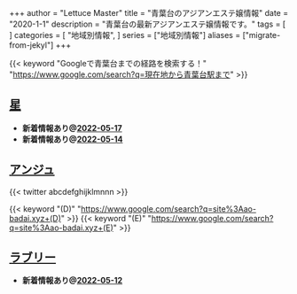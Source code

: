 +++
author = "Lettuce Master"
title = "青葉台のアジアンエステ嬢情報"
date = "2020-1-1"
description = "青葉台の最新アジアンエステ嬢情報です。"
tags = [
]
categories = [
    "地域別情報",
]
series = ["地域別情報"]
aliases = ["migrate-from-jekyl"]
+++

{{< keyword "Googleで青葉台までの経路を検索する！" "https://www.google.com/search?q=現在地から青葉台駅まで" >}}

## [星](http://www.hoshi-aroma.xyz/)


- **新着情報あり@[2022-05-17](/post/2022-05-17)**
- **新着情報あり@[2022-05-14](/post/2022-05-14)**
## [アンジュ](https://ao-badai.xyz/)


{{< twitter abcdefghijklmnnn >}}

{{< keyword "(D)" "https://www.google.com/search?q=site%3Aao-badai.xyz+(D)" >}} {{< keyword "(E)" "https://www.google.com/search?q=site%3Aao-badai.xyz+(E)" >}} 

## [ラブリー](http://www.olth8.xyz/)


- **新着情報あり@[2022-05-12](/post/2022-05-12)**
